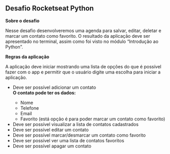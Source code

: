 
<h2>Desafio Rocketseat Python</h2>
<p><b>Sobre o desafio</b></p> 

Nesse desafio desenvolveremos uma agenda para salvar, editar, deletar e marcar um contato como favorito. O resultado da aplicação deve ser apresentado no terminal, assim como foi visto no módulo “Introdução ao Python”.

<p><b>Regras da aplicação</b></p>
A aplicação deve iniciar mostrando uma lista de opções do que é possível fazer com o app e permitir que o usuário digite uma escolha para iniciar a aplicação.
<ul>
<li>Deve ser possível adicionar um contato</li> 
<b>O contato pode ter os dados: </b>
    <ul> 
        <li> Nome </li>
        <li>Telefone </li> 
        <li> Email </li> 
        <li> Favorito (está opção é para poder marcar um contato como favorito) </li> 
    </ul>
<li> Deve ser possível visualizar a lista de contatos cadastrados </li> 
<li> Deve ser possível editar um contato </li> 
<li> Deve ser possível marcar/desmarcar um contato como favorito </li>   
<li> Deve ser possível ver uma lista de contatos favoritos </li> 
<li> Deve ser possível apagar um contato </li> 
</ul>
